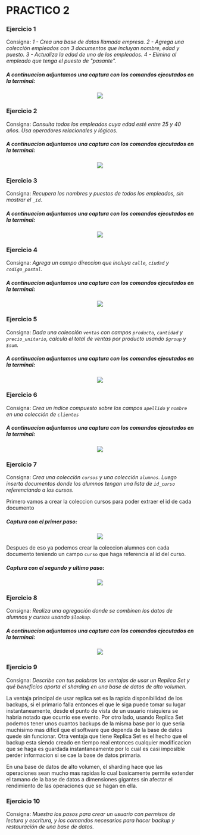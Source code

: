 # PRACTICO 2

### Ejercicio 1
Consigna:
    *1 - Crea una base de datos llamada empresa.
    2 - Agrega una colección empleados con 3 documentos que incluyan nombre, edad y puesto.
    3 - Actualiza la edad de uno de los empleados.
    4 - Elimina al empleado que tenga el puesto de "pasante".*

##### A continuacion adjuntamos una captura con los comandos ejecutados en la terminal:

<p align="center">
    <img src="img/ejercicio1SS.png"/>
</p>

### Ejercicio 2
Consigna:
*Consulta todos los empleados cuya edad esté entre 25 y 40 años. Usa operadores relacionales y lógicos.*

##### A continuacion adjuntamos una captura con los comandos ejecutados en la terminal:

<p align="center">
    <img src="img/ejercicio2SS.png"/>
</p>

### Ejercicio 3
Consigna:
*Recupera los nombres y puestos de todos los empleados, sin mostrar el `_id.`*

##### A continuacion adjuntamos una captura con los comandos ejecutados en la terminal:

<p align="center">
    <img src="img/ejercicio3SS.png"/>
</p>

### Ejercicio 4
Consigna:
*Agrega un campo direccion que incluya `calle`, `ciudad` y `codigo_postal`.*

##### A continuacion adjuntamos una captura con los comandos ejecutados en la terminal:

<p align="center">
    <img src="img/ejercicio4SS.png"/>
</p>

### Ejercicio 5
Consigna:
*Dada una colección `ventas` con campos `producto`, `cantidad` y `precio_unitario`, calcula el total de ventas por producto usando `$group` y `$sum`.*

##### A continuacion adjuntamos una captura con los comandos ejecutados en la terminal:

<p align="center">
    <img src="img/ejercicio5SS.png"/>
</p>

### Ejercicio 6
Consigna:
*Crea un índice compuesto sobre los campos `apellido` y `nombre` en una colección de `clientes`*

##### A continuacion adjuntamos una captura con los comandos ejecutados en la terminal:

<p align="center">
    <img src="img/ejercicio6SS.png"/>
</p>

### Ejercicio 7
Consigna:
*Crea una colección `cursos` y una colección `alumnos`. Luego inserta documentos donde los alumnos tengan una lista de  `id_curso` referenciando a los cursos.*

Primero vamos a crear la coleccion cursos para poder extraer el id de cada documento

##### Captura con el primer paso:

<p align="center">
    <img src="img/ejercicio7SSa.png"/>
</p>

Despues de eso ya podemos crear la coleccion alumnos con cada documento teniendo un campo `curso` que haga referencia al id del curso.

##### Captura con el segundo y ultimo paso:

<p align="center">
    <img src="img/ejercicio7SSb.png"/>
</p>

### Ejercicio 8
Consigna:
*Realiza una agregación donde se combinen los datos de alumnos y cursos usando `$lookup`.*

##### A continuacion adjuntamos una captura con los comandos ejecutados en la terminal:

<p align="center">
    <img src="img/"/>
</p>

### Ejercicio 9
Consigna:
*Describe con tus palabras las ventajas de usar un Replica Set y qué beneficios aporta el sharding en una base de datos de alto volumen.*

La ventaja principal de usar replica set es la rapida disponibilidad de los backups, si el primario falla entonces el que le siga puede
tomar su lugar instantaneamente, desde el punto de vista de un usuario nisiquiera se habria notado que ocurrio ese evento. Por otro lado, 
usando Replica Set podemos tener unos cuantos backups de la misma base por lo que seria muchisimo mas dificil que el software que dependa
de la base de datos quede sin funcionar. Otra ventaja que tiene Replica Set es el hecho que el backup esta siendo creado en tiempo real
entonces cualquier modificacion que se haga es guardada instantaneamente por lo cual es casi imposible perder informacion si se cae
la base de datos primaria.

En una base de datos de alto volumen, el sharding hace que las operaciones sean mucho mas rapidas lo cual basicamente permite extender el
tamano de la base de datos a dimensiones gigantes sin afectar el rendimiento de las operaciones que se hagan en ella.

### Ejercicio 10
Consigna:
*Muestra los pasos para crear un usuario con permisos de lectura y escritura, y los comandos necesarios para hacer backup y restauración de una base de datos.*
